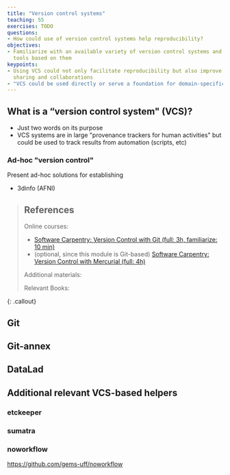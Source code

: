 ```yaml
---
title: "Version control systems"
teaching: 55
exercises: TODO
questions:
- How could use of version control systems help reproducibility?
objectives:
- Familiarize with an available variety of version control systems and
  tools based on them
keypoints:
- Using VCS could not only facilitate reproducibility but also improve
  sharing and collaborations
- "VCS could be used directly or serve a foundation for domain-specific tools"
---
```


## What is a “version control system" (VCS)?

- Just two words on its purpose
- VCS systems are in large "provenance trackers for human activities"
  but could be used to track results from automation (scripts, etc)

### Ad-hoc "version control"

Present ad-hoc solutions for establishing

- 3dinfo (AFNI)

> ## References
> Online courses:
> - [Software Carpentry: Version Control with Git (full: 3h, familiarize: 10 min)](http://swcarpentry.github.io/git-novice/)
> - (optional, since this module is Git-based) [Software Carpentry: Version Control with Mercurial (full: 4h)](http://swcarpentry.github.io/hg-novice/)
>
> Additional materials:
>
> Relevant Books:
>
{: .callout}

## Git

## Git-annex

## DataLad

## Additional relevant VCS-based helpers

### etckeeper

### sumatra

### noworkflow

https://github.com/gems-uff/noworkflow
